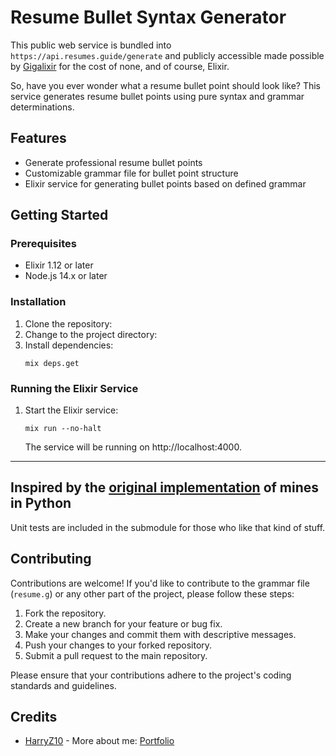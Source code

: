 # Resume Bullet Syntax Generator

This public web service is bundled into `https://api.resumes.guide/generate` and publicly accessible made possible by [Gigalixir](https://www.gigalixir.com/) for the cost of none, and of course, Elixir.

So, have you ever wonder what a resume bullet point should look like? This service generates resume bullet points using pure syntax and grammar determinations.

## Features

- Generate professional resume bullet points
- Customizable grammar file for bullet point structure
- Elixir service for generating bullet points based on defined grammar

## Getting Started

### Prerequisites

- Elixir 1.12 or later
- Node.js 14.x or later

### Installation

1. Clone the repository:
2. Change to the project directory:
3. Install dependencies:
   ```
   mix deps.get
   ```

### Running the Elixir Service

1. Start the Elixir service:
   ```
   mix run --no-halt
   ```

   The service will be running on http://localhost:4000.

---
## Inspired by the [original implementation](https://github.com/HarryZ10/generative-grammar.git) of mines in Python

Unit tests are included in the submodule for those who like that kind of stuff.

## Contributing

Contributions are welcome! If you'd like to contribute to the grammar file (`resume.g`) or any other part of the project, please follow these steps:

1. Fork the repository.
2. Create a new branch for your feature or bug fix.
3. Make your changes and commit them with descriptive messages.
4. Push your changes to your forked repository.
5. Submit a pull request to the main repository.

Please ensure that your contributions adhere to the project's coding standards and guidelines.

## Credits

- [HarryZ10](https://github.com/HarryZ10) - More about me: [Portfolio](https://harryzhu.com)
